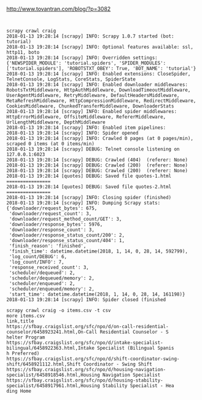 http://www.tovantran.com/blog/?p=3082
<pre><code>

scrapy crawl craig 
2018-01-13 19:28:14 [scrapy] INFO: Scrapy 1.0.7 started (bot: tutorial)
2018-01-13 19:28:14 [scrapy] INFO: Optional features available: ssl, http11, boto
2018-01-13 19:28:14 [scrapy] INFO: Overridden settings: {'NEWSPIDER_MODULE': 'tutorial.spiders', 'SPIDER_MODULES': ['tutorial.spiders'], 'ROBOTSTXT_OBEY': True, 'BOT_NAME': 'tutorial'}
2018-01-13 19:28:14 [scrapy] INFO: Enabled extensions: CloseSpider, TelnetConsole, LogStats, CoreStats, SpiderState
2018-01-13 19:28:14 [scrapy] INFO: Enabled downloader middlewares: RobotsTxtMiddleware, HttpAuthMiddleware, DownloadTimeoutMiddleware, UserAgentMiddleware, RetryMiddleware, DefaultHeadersMiddleware, MetaRefreshMiddleware, HttpCompressionMiddleware, RedirectMiddleware, CookiesMiddleware, ChunkedTransferMiddleware, DownloaderStats
2018-01-13 19:28:14 [scrapy] INFO: Enabled spider middlewares: HttpErrorMiddleware, OffsiteMiddleware, RefererMiddleware, UrlLengthMiddleware, DepthMiddleware
2018-01-13 19:28:14 [scrapy] INFO: Enabled item pipelines: 
2018-01-13 19:28:14 [scrapy] INFO: Spider opened
2018-01-13 19:28:14 [scrapy] INFO: Crawled 0 pages (at 0 pages/min), scraped 0 items (at 0 items/min)
2018-01-13 19:28:14 [scrapy] DEBUG: Telnet console listening on 127.0.0.1:6023
2018-01-13 19:28:14 [scrapy] DEBUG: Crawled (404) <GET http://quotes.toscrape.com/robots.txt> (referer: None)
2018-01-13 19:28:14 [scrapy] DEBUG: Crawled (200) <GET http://quotes.toscrape.com/page/1/> (referer: None)
2018-01-13 19:28:14 [scrapy] DEBUG: Crawled (200) <GET http://quotes.toscrape.com/page/2/> (referer: None)
2018-01-13 19:28:14 [quotes] DEBUG: Saved file quotes-1.html
================
2018-01-13 19:28:14 [quotes] DEBUG: Saved file quotes-2.html
================
2018-01-13 19:28:14 [scrapy] INFO: Closing spider (finished)
2018-01-13 19:28:14 [scrapy] INFO: Dumping Scrapy stats:
{'downloader/request_bytes': 675,
 'downloader/request_count': 3,
 'downloader/request_method_count/GET': 3,
 'downloader/response_bytes': 5976,
 'downloader/response_count': 3,
 'downloader/response_status_count/200': 2,
 'downloader/response_status_count/404': 1,
 'finish_reason': 'finished',
 'finish_time': datetime.datetime(2018, 1, 14, 0, 28, 14, 592799),
 'log_count/DEBUG': 6,
 'log_count/INFO': 7,
 'response_received_count': 3,
 'scheduler/dequeued': 2,
 'scheduler/dequeued/memory': 2,
 'scheduler/enqueued': 2,
 'scheduler/enqueued/memory': 2,
 'start_time': datetime.datetime(2018, 1, 14, 0, 28, 14, 161198)}
2018-01-13 19:28:14 [scrapy] INFO: Spider closed (finished

scrapy crawl craig -o items.csv -t csv
more items.csv
link,title
https://sfbay.craigslist.org/sfc/npo/d/on-call-residential-counselor/6458923241.html,On-Call Residential Counselor - S
helter Program
https://sfbay.craigslist.org/sfc/npo/d/intake-specialist-bilingual/6458922363.html,Intake Specialist (Bilingual Spanis
h Preferred)
https://sfbay.craigslist.org/sfc/npo/d/shift-coordinator-swing-shift/6458921112.html,Shift Coordinator - Swing Shift
https://sfbay.craigslist.org/sfc/npo/d/housing-navigation-specialist/6458918546.html,Housing Navigation Specialist
https://sfbay.craigslist.org/sfc/npo/d/housing-stability-specialist/6458917961.html,Housing Stability Specialist - Hea
ding Home


</code>
